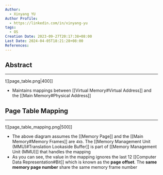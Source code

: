 ```yaml
---
Author:
  - Xinyang YU
Author Profile:
  - https://linkedin.com/in/xinyang-yu
tags:
  - OS
Creation Date: 2023-09-27T20:17:38+08:00
Last Date: 2024-04-05T18:21:28+08:00
References: 
---
```

## Abstract
---
![[page_table.png|400]]

- Maintains mappings between [[Virtual Memory#Virtual Address]] and the [[Main Memory#Physical Address]]


## Page Table Mapping
---
![[page_table_mapping.png|500]]

- The above diagram assumes the [[Memory Page]] and the [[Main Memory#Memory Frames]] are `4kb`. The [[Memory Management Unit (MMU)#Translation Lookaside Buffer]] is part of [[Memory Management Unit (MMU)]] that handles the mapping
- As you can see, the value in the mapping ignores the last 12 [[Computer Data Representation#Bit]] which is known as the **page offset**. The **same memory page number** share the same memory frame number
	